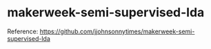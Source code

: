 # makerweek-semi-supervised-lda

Reference:
https://github.com/jjohnsonnytimes/makerweek-semi-supervised-lda

